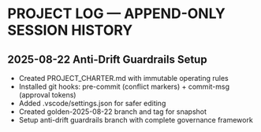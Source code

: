 # PROJECT LOG — APPEND-ONLY SESSION HISTORY

## 2025-08-22 Anti-Drift Guardrails Setup
- Created PROJECT_CHARTER.md with immutable operating rules
- Installed git hooks: pre-commit (conflict markers) + commit-msg (approval tokens)
- Added .vscode/settings.json for safer editing
- Created golden-2025-08-22 branch and tag for snapshot
- Setup anti-drift guardrails branch with complete governance framework